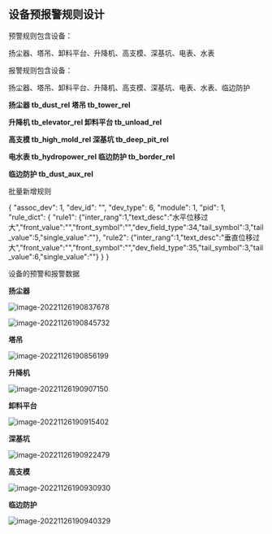 ## 设备预报警规则设计

预警规则包含设备：

扬尘器、塔吊、卸料平台、升降机、高支模、深基坑、电表、水表

报警规则包含设备：

扬尘器、塔吊、卸料平台、升降机、高支模、深基坑、电表、水表、临边防护

**扬尘器	tb_dust_rel			 	 塔吊			tb_tower_rel**

**升降机	tb_elevator_rel			卸料平台	tb_unload_rel**

**高支模	tb_high_mold_rel		深基坑	    tb_deep_pit_rel**

**电水表    tb_hydropower_rel 		临边防护	tb_border_rel**

**临边防护	tb_dust_aux_rel**



批量新增规则

{
  "assoc_dev": 1,
  "dev_id": "",
  "dev_type": 6,
  "module": 1,
  "pid": 1,
  "rule_dict": {
    "rule1": {"inter_rang":1,"text_desc":"水平位移过大","front_value":"","front_symbol":"","dev_field_type":34,"tail_symbol":3,"tail_value":5,"single_value":""},
    "rule2": {"inter_rang":1,"text_desc":"垂直位移过大","front_value":"","front_symbol":"","dev_field_type":35,"tail_symbol":3,"tail_value":6,"single_value":""}
  }
}



设备的预警和报警数据

**扬尘器**

![image-20221126190837678](设备预报警规则设计/image-20221126190837678.png)

![image-20221126190845732](设备预报警规则设计/image-20221126190845732.png)

**塔吊**

![image-20221126190856199](设备预报警规则设计/image-20221126190856199.png)

**升降机**

![image-20221126190907150](设备预报警规则设计/image-20221126190907150.png)

**卸料平台**

![image-20221126190915402](设备预报警规则设计/image-20221126190915402.png)

**深基坑**

![image-20221126190922479](设备预报警规则设计/image-20221126190922479.png)

**高支模**

![image-20221126190930930](设备预报警规则设计/image-20221126190930930.png)

**临边防护**

![image-20221126190940329](设备预报警规则设计/image-20221126190940329.png)





